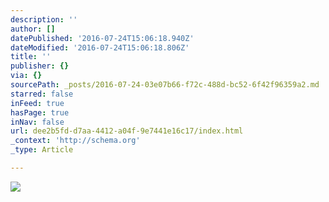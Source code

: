 ```yaml
---
description: ''
author: []
datePublished: '2016-07-24T15:06:18.940Z'
dateModified: '2016-07-24T15:06:18.806Z'
title: ''
publisher: {}
via: {}
sourcePath: _posts/2016-07-24-03e07b66-f72c-488d-bc52-6f42f96359a2.md
starred: false
inFeed: true
hasPage: true
inNav: false
url: dee2b5fd-d7aa-4412-a04f-9e7441e16c17/index.html
_context: 'http://schema.org'
_type: Article

---
```

![](https://the-grid-user-content.s3-us-west-2.amazonaws.com/22a23d19-0d58-4d23-861f-04b5cf559186.jpg)